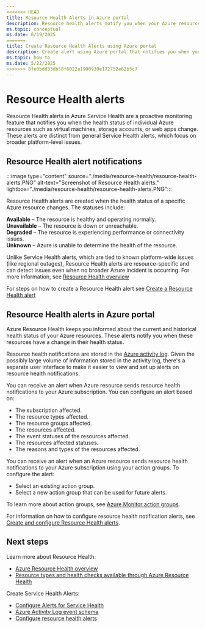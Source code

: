 ```yaml
---
<<<<<<< HEAD
title: Resource Health Alerts in Azure portal
description: Resource health alerts notify you when your Azure resources become unavailable.
ms.topic: conceptual
ms.date: 6/19/2025
=======
title: Create Resource Health Alerts using Azure portal
description: Create alert using Azure portal that notifies you when your Azure resources become unavailable.
ms.topic: how-to
ms.date: 5/22/2025
>>>>>>> 8fe0bdd33db58f6022a1900939e172752e62b5c7
---
```


# Resource Health alerts 

Resource Health alerts in Azure Service Health are a proactive monitoring feature that notifies you when the health status of individual Azure resources such as virtual machines, storage accounts, or web apps change.<br>
These alerts are distinct from general Service Health alerts, which focus on broader platform-level issues. 


## Resource Health alert notifications

:::image type="content" source="./media/resource-health/resource-health-alerts.PNG" alt-text="Screenshot of Resource Health alerts." lightbox="./media/resource-health/resource-health-alerts.PNG":::

Resource Health alerts are created when the health status of a specific Azure resource changes. The statuses include:

**Available** – The resource is healthy and operating normally.<br>
**Unavailable** – The resource is down or unreachable.<br>
**Degraded** – The resource is experiencing performance or connectivity issues.<br>
**Unknown** – Azure is unable to determine the health of the resource.

Unlike Service Health alerts, which are tied to known platform-wide issues (like regional outages), Resource Health alerts are resource-specific and can detect issues even when no broader Azure incident is occurring. For more information, see [Resource Health overview](resource-health-overview.md)

For steps on how to create a Resource Health alert see [Create a Resource Health alert](resource-health-alert-arm-template-guide.md)

## Resource Health alerts in Azure portal
Azure Resource Health keeps you informed about the current and historical health status of your Azure resources. These alerts notify you when these resources have a change in their health status.

Resource health notifications are stored in the [Azure activity log](../azure-monitor/essentials/platform-logs-overview.md). Given the possibly large volume of information stored in the activity log, there's a separate user interface to make it easier to view and set up alerts on resource health notifications.

You can receive an alert when Azure resource sends resource health notifications to your Azure subscription. You can configure an alert based on:

* The subscription affected.
* The resource types affected.
* The resource groups affected.
* The resources affected.
* The event statuses of the resources affected.
* The resources affected statuses.
* The reasons and types of the resources affected.

You can receive an alert when an Azure resource sends resource health notifications to your Azure subscription using your action groups. To configure the alert:

* Select an existing action group.
* Select a new action group that can be used for future alerts.

To learn more about action groups, see [Azure Monitor action groups](../azure-monitor/alerts/action-groups.md).

For information on how to configure resource health notification alerts, see [Create and configure Resource Health alerts](./resource-health-alert-arm-template-guide.md).



## Next steps

Learn more about Resource Health:

* [Azure Resource Health overview](Resource-health-overview.md)
* [Resource types and health checks available through Azure Resource Health](resource-health-checks-resource-types.md)

Create Service Health Alerts:

* [Configure Alerts for Service Health](./alerts-activity-log-service-notifications-portal.md) 
* [Azure Activity Log event schema](../azure-monitor/essentials/activity-log-schema.md)
* [Configure resource health alerts](./resource-health-alert-arm-template-guide.md)

